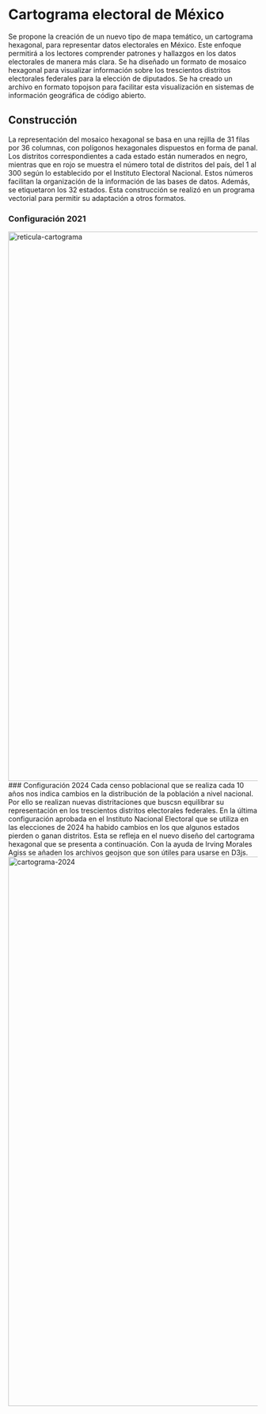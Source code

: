 # Cartograma electoral de México
Se propone la creación de un nuevo tipo de mapa temático, un cartograma hexagonal, para representar datos electorales en México. Este enfoque permitirá a los lectores comprender patrones y hallazgos en los datos electorales de manera más clara. Se ha diseñado un formato de mosaico hexagonal para visualizar información sobre los trescientos distritos electorales federales para la elección de diputados. Se ha creado un archivo en formato topojson para facilitar esta visualización en sistemas de información geográfica de código abierto.
## Construcción
La representación del mosaico hexagonal se basa en una rejilla de 31 filas por 36 columnas, con polígonos hexagonales dispuestos en forma de panal. Los distritos correspondientes a cada estado están numerados en negro, mientras que en rojo se muestra el número total de distritos del país, del 1 al 300 según lo establecido por el Instituto Electoral Nacional. Estos números facilitan la organización de la información de las bases de datos. Además, se etiquetaron los 32 estados. Esta construcción se realizó en un programa vectorial para permitir su adaptación a otros formatos.
### Configuración 2021
<img width="1111" alt="reticula-cartograma" src="https://github.com/DaveMex/Cartogram_Mexico/assets/7179941/e28064e7-f145-41a7-ab00-5c3af3ccfc63">
### Configuración 2024
Cada censo poblacional que se realiza cada 10 años nos indica cambios en la distribución de la población a nivel nacional. Por ello se realizan nuevas distritaciones que buscsn equilibrar su representación en los trescientos distritos electorales federales. En la última configuración aprobada en el Instituto Nacional Electoral que se utiliza en las elecciones de 2024 ha habido cambios en los que algunos estados pierden o ganan distritos. Esta se refleja en el nuevo diseño del cartograma hexagonal que se presenta a continuación. Con la ayuda de Irving Morales Agiss se añaden los archivos geojson que son útiles para usarse en D3js.
<img width="1111" alt="cartograma-2024" src="https://github.com/DaveMex/Cartogram_Mexico/assets/7179941/f93aa0db-250a-477d-826b-ee8d512fe085">
